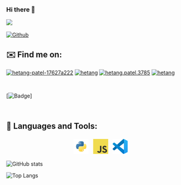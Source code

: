 ### Hi there 👋

![](https://visitor-badge.laobi.icu/badge?page_id=hetang7802.hetang7802)

[![Github](https://img.shields.io/github/followers/hetang7802?label=Follow&style=social)](https://github.com/hetang7802)


## ✉️ Find me on:

<p align="center">
 
<!--  <a href="https://charalambosioannou.github.io/" target="_blank" rel="noopener noreferrer"> <img src="https://raw.githubusercontent.com/iconic/open-iconic/master/svg/globe.svg" alt="Python" height="40" style="vertical-align:top; margin:4px"> </a> -->
<!--  <a href="https://linkedin.com/in/charalambosioannou" target="_blank" rel="noopener noreferrer"> <img src="https://cdn.jsdelivr.net/npm/simple-icons@v3/icons/linkedin.svg" alt="Python" height="40" style="vertical-align:top; margin:4px"></a> -->
 <a href="https://www.linkedin.com/in/hetang-patel-17627a222/" target="blank"><img align="center" src="https://raw.githubusercontent.com/rahuldkjain/github-profile-readme-generator/22064237dce9d9052582c108ace3c161b646dfd9/src/images/icons/Social/linked-in-alt.svg" alt="hetang-patel-17627a222" height="30" width="40" /></a>
<a href="https://codeforces.com/profile/hetang" target="blank"><img align="center" src="https://cdn.jsdelivr.net/npm/simple-icons@3.0.1/icons/codeforces.svg" alt="hetang" height="30" width="40" /></a>
<a href="https://www.instagram.com/hetang.patel.3785/" target="blank"><img align="center" src="https://raw.githubusercontent.com/rahuldkjain/github-profile-readme-generator/22064237dce9d9052582c108ace3c161b646dfd9/src/images/icons/Social/instagram.svg" alt="hetang.patel.3785" height="30" width="40" /></a>
 <a href="mailto:hetangpatel7802@gmail.com" target="blank"><img align="center" src="https://upload.wikimedia.org/wikipedia/commons/thumb/7/7e/Gmail_icon_%282020%29.svg/300px-Gmail_icon_%282020%29.svg.png" alt="hetang" height="30" width="40" /></a>
<!-- <a href="mailto:hetangpatel7802@gmail.com"> <img src="https://upload.wikimedia.org/wikipedia/commons/thumb/7/7e/Gmail_icon_%282020%29.svg/300px-Gmail_icon_%282020%29.svg.png" alt="Python" height="30"></a> -->
 <br>
 
[![Badge](https://cp-logo.vercel.app/codeforces/hetang?logo=true)]

</p>

<br />

## 🧰 Languages and Tools:
<p align="center">
<img src="https://raw.githubusercontent.com/github/explore/80688e429a7d4ef2fca1e82350fe8e3517d3494d/topics/python/python.png" alt="Python" height="40" style="vertical-align:top; margin:4px">
<img src="https://raw.githubusercontent.com/github/explore/80688e429a7d4ef2fca1e82350fe8e3517d3494d/topics/javascript/javascript.png" alt="Javascript" height="40" style="vertical-align:top; margin:4px">
<img src="https://raw.githubusercontent.com/github/explore/80688e429a7d4ef2fca1e82350fe8e3517d3494d/topics/visual-studio-code/visual-studio-code.png" alt="VS Code" height="40" style="vertical-align:top; margin:4px">
</p>

![GitHub stats](https://github-readme-stats.vercel.app/api?username=hetang7802&show_icons=true&theme=tokyonight)

![Top Langs](https://github-readme-stats.vercel.app/api/top-langs/?username=hetang7802&theme=tokyonight)



<!--
**hetang7802/hetang7802** is a ✨ _special_ ✨ repository because its `README.md` (this file) appears on your GitHub profile.

Here are some ideas to get you started:

- 🔭 I’m currently working on ...
- 🌱 I’m currently learning ...
- 👯 I’m looking to collaborate on ...
- 🤔 I’m looking for help with ...
- 💬 Ask me about ...
- 📫 How to reach me: ...
- 😄 Pronouns: ...
- ⚡ Fun fact: ...
-->
